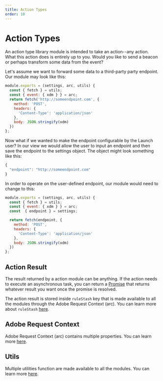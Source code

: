 ```yaml
---
title: Action Types
order: 10
---
```


# Action Types

An action type library module is intended to take an action--any action. What this action does is entirely up to you. Would you like to send a beacon or perhaps transform some data from the event?

Let's assume we want to forward some data to a third-party party endpoint. Our module may look like this:

```javascript
module.exports = (settings, arc, utils) {
  const { fetch } = utils;
  const { event: { xdm } } = arc;
  return fetch('http://someendpoint.com', {
    method: 'POST',
    headers: {
      'Content-Type': 'application/json'
    },
    body: JSON.stringify(xdm)
  })
};
```

Now what if we wanted to make the endpoint configurable by the Launch user? In our view we would allow the user to input an endpoint and then save the endpoint to the settings object. The object might look something like this:

```javascript
{
  "endpoint": "http://someendpoint.com"
}
```

In order to operate on the user-defined endpoint, our module would need to change to this:

```javascript
module.exports = (settings, arc, utils) {
  const { fetch } = utils;
  const { event: { xdm } } = arc;
  const  { endpoint } = settings;

  return fetch(endpoint, {
    method: 'POST',
    headers: {
      'Content-Type': 'application/json'
    },
    body: JSON.stringify(xdm)
  })
};
```

## Action Result

The result returned by a action module can be anything. If the action needs to execute an asynchronous task, you can return a [Promise](https://developer.mozilla.org/en-US/docs/Web/JavaScript/Reference/Global_Objects/Promise) that returns whatever result you want once the promise is resolved.

The action result is stored inside `ruleStash` key that is made available to all the modules through the Adobe Request Context (arc). You can learn more about `ruleStash` [here](../arc#arcrulestash-objectstring-).

## Adobe Request Context

Adobe Request Context (arc) contains multiple properties. You can learn more [here](../arc).

## Utils

Multiple utilities function are made available to all the modules. You can learn more [here](../utils).
